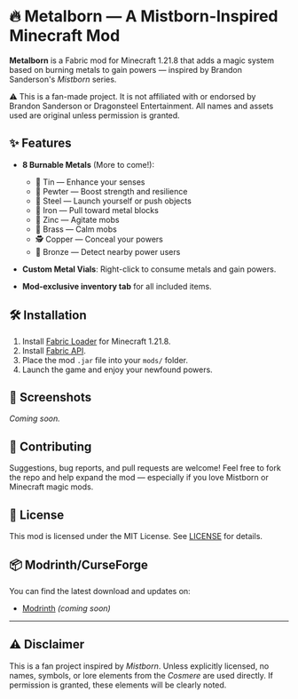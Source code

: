 # 🔥 Metalborn — A Mistborn-Inspired Minecraft Mod

**Metalborn** is a Fabric mod for Minecraft 1.21.8 that adds a magic system based on burning metals to gain powers — inspired by Brandon Sanderson's *Mistborn* series.

⚠️ This is a fan-made project. It is not affiliated with or endorsed by Brandon Sanderson or Dragonsteel Entertainment. All names and assets used are original unless permission is granted.

## ✨ Features

- **8 Burnable Metals** (More to come!):
    - 🔹 Tin — Enhance your senses
    - 🔸 Pewter — Boost strength and resilience
    - 🔩 Steel — Launch yourself or push objects
    - 🧲 Iron — Pull toward metal blocks
    - 🧠 Zinc — Agitate mobs
    - 💨 Brass — Calm mobs
    - 🕵️ Copper — Conceal your powers
    - 🔔 Bronze — Detect nearby power users

- **Custom Metal Vials**: Right-click to consume metals and gain powers.
- **Mod-exclusive inventory tab** for all included items.

## 🛠️ Installation

1. Install [Fabric Loader](https://fabricmc.net/use/) for Minecraft 1.21.8.
2. Install [Fabric API](https://modrinth.com/mod/fabric-api).
3. Place the mod `.jar` file into your `mods/` folder.
4. Launch the game and enjoy your newfound powers.

## 📸 Screenshots

*Coming soon.*

## 💬 Contributing

Suggestions, bug reports, and pull requests are welcome! Feel free to fork the repo and help expand the mod — especially if you love Mistborn or Minecraft magic mods.

## 📜 License

This mod is licensed under the MIT License. See [LICENSE](./LICENSE) for details.

## 📦 Modrinth/CurseForge

You can find the latest download and updates on:

- [Modrinth](https://modrinth.com/mod/metalborn) *(coming soon)*

---

## ⚠️ Disclaimer

This is a fan project inspired by *Mistborn*. Unless explicitly licensed, no names, symbols, or lore elements from the *Cosmere* are used directly. If permission is granted, these elements will be clearly noted.


